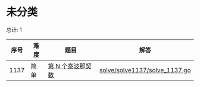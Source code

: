 # 未分类

<!--- table -->

总计: 1

| 序号 | 难度 | 题目                                                                         | 解答                                                              |
| ---- | ---- | ---------------------------------------------------------------------------- | ----------------------------------------------------------------- |
| 1137 | 简单 | [第 N 个泰波那契数](https://leetcode-cn.com/problems/n-th-tribonacci-number) | [solve/solve1137/solve_1137.go](../solve/solve1137/solve_1137.go) |
